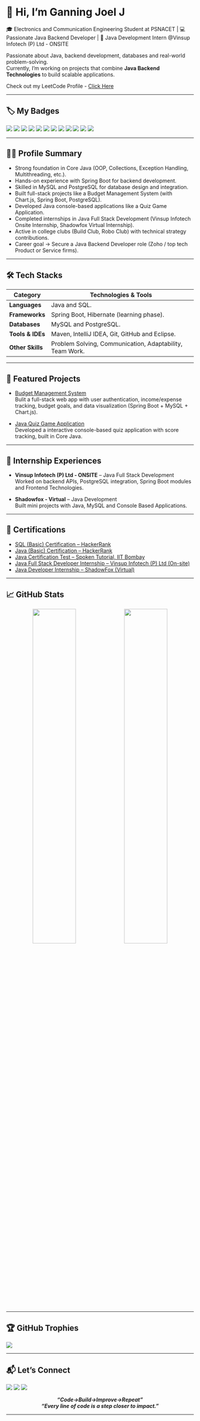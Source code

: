 # 👋 Hi, I’m Ganning Joel J

🎓 Electronics and Communication Engineering Student at PSNACET | 💻 Passionate Java Backend Developer | 🚀 Java Development Intern @Vinsup Infotech (P) Ltd - ONSITE

Passionate about Java, backend development, databases and real-world problem-solving.  
Currently, I’m working on projects that combine **Java Backend Technologies** to build scalable applications.

Check out my LeetCode Profile - [Click Here](https://leetcode.com/u/GanningJoelDev169/)

---

## 🏷️ My Badges

<p align="left">
  <img src="https://img.shields.io/badge/Java-ED8B00?style=for-the-badge&logo=java&logoColor=white"/>
  <img src="https://img.shields.io/badge/Spring%20Boot-6DB33F?style=for-the-badge&logo=springboot&logoColor=white"/>
  <img src="https://img.shields.io/badge/MySQL-4479A1?style=for-the-badge&logo=mysql&logoColor=white"/>
  <img src="https://img.shields.io/badge/PostgreSQL-E34F26?style=for-the-badge&logo=postgresql&logoColor=white"/>
  <img src="https://img.shields.io/badge/Render-1572B6?style=for-the-badge&logo=render&logoColor=white"/>
  <img src="https://img.shields.io/badge/AWS-F7DF1E?style=for-the-badge&logo=AWS&logoColor=black"/>
  <img src="https://img.shields.io/badge/Postman-1572B6?style=for-the-badge&logo=postman&logoColor=white"/>
  <img src="https://img.shields.io/badge/Git-F05032?style=for-the-badge&logo=git&logoColor=white"/>
  <img src="https://img.shields.io/badge/GitHub-181717?style=for-the-badge&logo=github&logoColor=white"/>
  <img src="https://img.shields.io/badge/IntelliJ%20IDEA-1572B6?style=for-the-badge&logo=intellijidea&logoColor=white"/>
  <img src="https://img.shields.io/badge/Eclipse-000000?style=for-the-badge&logo=eclipse&logoColor=white"/>
  <img src="https://img.shields.io/badge/Visual%20Studio%20Code-4479A1?style=for-the-badge&logo=visualstudiocode&logoColor=white"/>
</p>

---

## 🧑‍💻 Profile Summary

- Strong foundation in Core Java (OOP, Collections, Exception Handling, Multithreading, etc.).
- Hands-on experience with Spring Boot for backend development.
- Skilled in MySQL and PostgreSQL for database design and integration.
- Built full-stack projects like a Budget Management System (with Chart.js, Spring Boot, PostgreSQL).
- Developed Java console-based applications like a Quiz Game Application.
- Completed internships in Java Full Stack Development (Vinsup Infotech Onsite Internship, Shadowfox Virtual Internship).
- Active in college clubs (Build Club, Robo Club) with technical strategy contributions.
- Career goal → Secure a Java Backend Developer role (Zoho / top tech Product or Service firms).

---

## 🛠️ Tech Stacks

| Category        | Technologies & Tools                                      |
|-----------------|-----------------------------------------------------------|
| **Languages**   | Java and SQL.                                             |
| **Frameworks**  | Spring Boot, Hibernate (learning phase).                  |
| **Databases**   | MySQL and PostgreSQL.                                     |
| **Tools & IDEs**| Maven, IntelliJ IDEA, Git, GitHub and Eclipse.            |
| **Other Skills**| Problem Solving, Communication, Adaptability, Team Work.  |

---

## 📌 Featured Projects

- [Budget Management System](https://github.com/GanningJoel-05/Budget-Management-System)  
  Bulit a full-stack web app with user authentication, income/expense tracking, budget goals, and data visualization (Spring Boot + MySQL + Chart.js).

- [Java Quiz Game Application](https://github.com/GanningJoel-05/Java-Quiz-Game-Project)  
  Developed a interactive console-based quiz application with score tracking, built in Core Java.
  
---

## 💼 Internship Experiences

-  **Vinsup Infotech (P) Ltd - ONSITE** – Java Full Stack Development  
  Worked on backend APIs, PostgreSQL integration, Spring Boot modules and Frontend Technologies.

-  **Shadowfox - Virtual** – Java Development  
  Built mini projects with Java, MySQL and Console Based Applications.
  
---

## 🏅 Certifications

- [SQL (Basic) Certification – HackerRank](https://www.hackerrank.com/certificates/your-sql-cert-link)
- [Java (Basic) Certification – HackerRank](https://www.hackerrank.com/certificates/your-java-cert-link)
- [Java Certification Test – Spoken Tutorial, IIT Bombay](https://spoken-tutorial.org/your-cert-link)
- [Java Full Stack Developer Internship – Vinsup Infotech (P) Ltd (On-site)](https://drive.google.com/your-vinsup-cert-link)
- [Java Developer Internship – ShadowFox (Virtual)](https://www.linkedin.com/posts/your-shadowfox-cert-post)

---

## 📈 GitHub Stats

<p align="center">
  <img src="https://github-readme-stats.vercel.app/api?username=GanningJoel-05&show_icons=true&theme=radical" width="48%" />
  <img src="https://github-readme-streak-stats.herokuapp.com/?user=GanningJoel-05&theme=radical" width="48%" />
  <img sec="https://github-readme-stats.vercel.app/api/top-langs/?username=GanningJoel-05&layout=compact&theme=radical" width="48%" />
</p>

---

## 🏆 GitHub Trophies
![](https://github-profile-trophy.vercel.app/?username=GanningJoel-05&theme=radical&no-frame=false&no-bg=true&margin-w=4)

---

## 📬 Let’s Connect

<p align="left">
  <a href="mailto:ganningjoel169@gmail.com"><img src="https://img.shields.io/badge/Gmail-D14836?style=flat&logo=gmail&logoColor=white"/></a>
  <a href="https://www.linkedin.com/in/ganningjoelj1609" target="_blank"><img src="https://img.shields.io/badge/LinkedIn-blue?style=flat&logo=linkedin&logoColor=white"/></a>
  <a href="https://github.com/GanningJoel-05" target="_blank"><img src="https://img.shields.io/badge/GitHub-181717?style=flat&logo=github&logoColor=white"/></a>
</p>

<p align="center">
  <strong><em>“Code->Build->Improve->Repeat”</em></strong><br>
  <strong><em>“Every line of code is a step closer to impact.”</em></strong><br>
</p>

---
